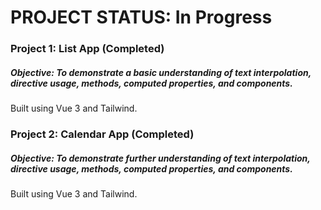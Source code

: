 # PROJECT STATUS: In Progress

### Project 1: List App (Completed)
##### Objective: To demonstrate a basic understanding of text interpolation, directive usage, methods, computed properties, and components.
Built using Vue 3 and Tailwind.

### Project 2: Calendar App (Completed)
##### Objective: To demonstrate further understanding of text interpolation, directive usage, methods, computed properties, and components.
Built using Vue 3 and Tailwind.
